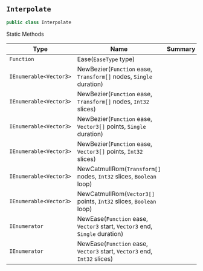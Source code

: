 ## `Interpolate`

```csharp
public class Interpolate

```

Static Methods

| Type | Name | Summary | 
| --- | --- | --- | 
| `Function` | Ease(`EaseType` type) |  | 
| `IEnumerable<Vector3>` | NewBezier(`Function` ease, `Transform[]` nodes, `Single` duration) |  | 
| `IEnumerable<Vector3>` | NewBezier(`Function` ease, `Transform[]` nodes, `Int32` slices) |  | 
| `IEnumerable<Vector3>` | NewBezier(`Function` ease, `Vector3[]` points, `Single` duration) |  | 
| `IEnumerable<Vector3>` | NewBezier(`Function` ease, `Vector3[]` points, `Int32` slices) |  | 
| `IEnumerable<Vector3>` | NewCatmullRom(`Transform[]` nodes, `Int32` slices, `Boolean` loop) |  | 
| `IEnumerable<Vector3>` | NewCatmullRom(`Vector3[]` points, `Int32` slices, `Boolean` loop) |  | 
| `IEnumerator` | NewEase(`Function` ease, `Vector3` start, `Vector3` end, `Single` duration) |  | 
| `IEnumerator` | NewEase(`Function` ease, `Vector3` start, `Vector3` end, `Int32` slices) |  | 


